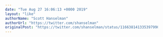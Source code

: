 ```yaml
---
date: "Tue Aug 27 16:06:13 +0000 2019"
layout: "like"
authorName: "Scott Hanselman"
authorUrl: "https://twitter.com/shanselman"
originalPost: "https://twitter.com/shanselman/status/1166381413353979904"
---
```


